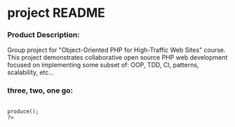project README
==========

### Product Description:

Group project for "Object-Oriented PHP for High-Traffic Web Sites" course.
This project demonstrates collaborative open source PHP web development focused on implementing some subset of: OOP, TDD, CI, patterns, scalability, etc...


### three, two, one go:

<pre><code>
<?php
require_once('main.php');

  // get ready
  $p = new Producer();

  // go
  $p->produce();
?>
</code></pre>
